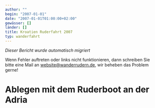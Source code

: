 ```yaml
---
author: ""
begin: "2007-01-01"
date: "2007-01-01T01:00:00+02:00"
gewässer: []
länder: []
title: Kroatien Ruderfahrt 2007
typ: wanderfahrt
---
```



*Dieser Bericht wurde automatisch migriert*

Wenn Fehler auftreten oder links nicht funktionieren, dann schreiben Sie bitte eine Mail an website@wanderrudern.de, wir beheben das Problem gerne!



# Ablegen mit dem Ruderboot an der Adria


